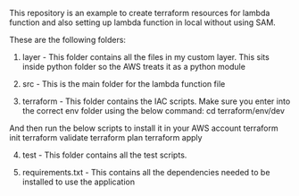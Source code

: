 This repository is an example to create terraform resources for lambda function and also setting up lambda function in local without using SAM.

These are the following folders:
1. layer - This folder contains all the files in my custom layer. This sits inside python folder so the AWS treats it as a python module

2. src - This is the main folder for the lambda function file

3. terraform - This folder contains the IAC scripts. Make sure you enter into the correct env folder using the below command:
cd terraform/env/dev

And then run the below scripts to install it in your AWS account
terraform init
terraform validate
terraform plan
terraform apply

4. test - This folder contains all the test scripts.

5. requirements.txt - This contains all the dependencies needed to be installed to use the application